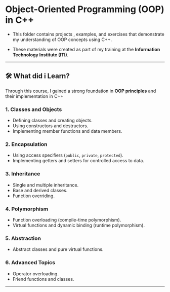 # Object-Oriented Programming (OOP) in C++

- This folder contains projects , examples, and exercises that demonstrate my understanding of OOP concepts using C++.

- These materials were created as part of my training at the **Information Technology Institute (ITI)**.

---

## 🛠 What did i Learn?

Through this course, I gained a strong foundation in **OOP principles** and their implementation in C++

### 1. **Classes and Objects**
   - Defining classes and creating objects.
   - Using constructors and destructors.
   - Implementing member functions and data members.

### 2. **Encapsulation**
   - Using access specifiers (`public`, `private`, `protected`).
   - Implementing getters and setters for controlled access to data.

### 3. **Inheritance**
   - Single and multiple inheritance.
   - Base and derived classes.
   - Function overriding.

### 4. **Polymorphism**
   - Function overloading (compile-time polymorphism).
   - Virtual functions and dynamic binding (runtime polymorphism).

### 5. **Abstraction**
   - Abstract classes and pure virtual functions.

### 6. **Advanced Topics**
   - Operator overloading.
   - Friend functions and classes.

---
